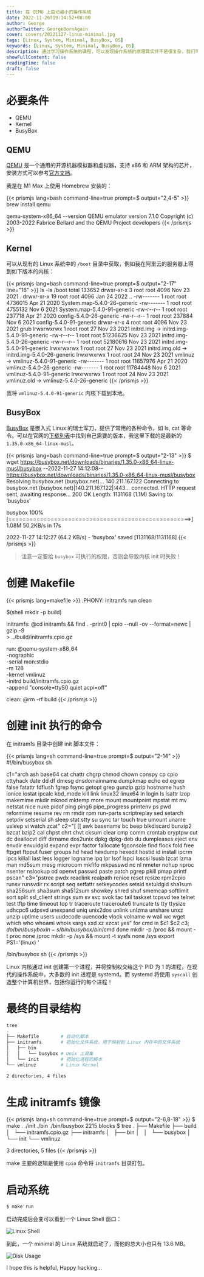 ```yaml
---
title: 在 QEMU 上启动最小的操作系统
date: 2022-11-26T19:14:52+08:00
author: George
authorTwitter: GeorgeBornAgain
cover: covers/20221127-linux-minimal.jpg
tags: [Linux, System, Minimal, BusyBox, OS]
keywords: [Linux, System, Minimal, BusyBox, OS]
description: 通过学习操作系统的课程，可以发现操作系统的原理其实并不是很复杂，我们可以通过 QEMU 来模拟一个最小的 Linux 操作系统。
showFullContent: false
readingTime: false
draft: false
---
```


# 必要条件

* QEMU
* Kernel
* BusyBox

## QEMU
[QEMU](https://www.qemu.org/) 是一个通用的开源机器模拟器和虚拟器，支持 x86 和 ARM 架构的芯片，安装方式可以参考[官方文档](https://www.qemu.org/download/)。

我是在 M1 Max 上使用 Homebrew 安装的：

{{< prismjs lang=bash command-line=true prompt=$ output="2,4-5" >}}
brew install qemu

qemu-system-x86_64 --version
QEMU emulator version 7.1.0
Copyright (c) 2003-2022 Fabrice Bellard and the QEMU Project developers
{{< /prismjs >}}

## Kernel

可以从现有的 Linux 系统中的 `/boot` 目录中获取，例如我在阿里云的服务器上得到如下版本的内核：

{{< prismjs lang=bash command-line=true prompt=$ output="2-17" line="16" >}}
ls -la /boot
total 133652
drwxr-xr-x  3 root root     4096 Nov 23  2021 .
drwxr-xr-x 19 root root     4096 Jan 24  2022 ..
-rw-------  1 root root  4736015 Apr 21  2020 System.map-5.4.0-26-generic
-rw-------  1 root root  4755132 Nov  6  2021 System.map-5.4.0-91-generic
-rw-r--r--  1 root root   237718 Apr 21  2020 config-5.4.0-26-generic
-rw-r--r--  1 root root   237884 Nov  6  2021 config-5.4.0-91-generic
drwxr-xr-x  4 root root     4096 Nov 23  2021 grub
lrwxrwxrwx  1 root root       27 Nov 23  2021 initrd.img -> initrd.img-5.4.0-91-generic
-rw-r--r--  1 root root 51236625 Nov 23  2021 initrd.img-5.4.0-26-generic
-rw-r--r--  1 root root 52180616 Nov 23  2021 initrd.img-5.4.0-91-generic
lrwxrwxrwx  1 root root       27 Nov 23  2021 initrd.img.old -> initrd.img-5.4.0-26-generic
lrwxrwxrwx  1 root root       24 Nov 23  2021 vmlinuz -> vmlinuz-5.4.0-91-generic
-rw-------  1 root root 11657976 Apr 21  2020 vmlinuz-5.4.0-26-generic
-rw-------  1 root root 11784448 Nov  6  2021 vmlinuz-5.4.0-91-generic
lrwxrwxrwx  1 root root       24 Nov 23  2021 vmlinuz.old -> vmlinuz-5.4.0-26-generic
{{< /prismjs >}}

我将 `vmlinuz-5.4.0-91-generic` 内核下载到本地。

## BusyBox

[BusyBox](https://busybox.net/) 是嵌入式 Linux 的瑞士军刀，提供了常用的各种命令，如 ls, cat 等命令。可以在官网的[下载列表](https://busybox.net/downloads/binaries/)中找到自己需要的版本，我这里下载的是最新的 `1.35.0-x86_64-linux-musl`。

{{< prismjs lang=bash command-line=true prompt=$ output="2-13" >}}
$ wget https://busybox.net/downloads/binaries/1.35.0-x86_64-linux-musl/busybox
--2022-11-27 14:12:08--  https://busybox.net/downloads/binaries/1.35.0-x86_64-linux-musl/busybox
Resolving busybox.net (busybox.net)... 140.211.167.122
Connecting to busybox.net (busybox.net)|140.211.167.122|:443... connected.
HTTP request sent, awaiting response... 200 OK
Length: 1131168 (1.1M)
Saving to: ‘busybox’

busybox                         100%[====================================================>]   1.08M  50.2KB/s    in 17s

2022-11-27 14:12:27 (64.2 KB/s) - ‘busybox’ saved [1131168/1131168]
{{< /prismjs >}}

> 注意一定要给 `busybox` 可执行的权限，否则会导致内核 init 时失败！

# 创建 Makefile

{{< prismjs lang=makefile >}}
.PHONY: initramfs run clean

$(shell mkdir -p build)

initramfs:
	@cd initramfs && find . -print0 | cpio --null -ov --format=newc | gzip -9 \
	  > ../build/initramfs.cpio.gz

run:
	@qemu-system-x86_64 \
	  -nographic \
	  -serial mon:stdio \
	  -m 128 \
	  -kernel vmlinuz \
	  -initrd build/initramfs.cpio.gz \
	  -append "console=ttyS0 quiet acpi=off"

clean:
	@rm -rf build
{{< /prismjs >}}

# 创建 init 执行的命令

在 initramfs 目录中创建 init 脚本文件：

{{< prismjs lang=sh command-line=true prompt=$ output="2-14" >}}
#!/bin/busybox sh

c1="arch ash base64 cat chattr chgrp chmod chown conspy cp cpio cttyhack date dd df dmesg dnsdomainname dumpkmap echo ed egrep false fatattr fdflush fgrep fsync getopt grep gunzip gzip hostname hush ionice iostat ipcalc kbd_mode kill link linux32 linux64 ln login ls lsattr lzop makemime mkdir mknod mktemp more mount mountpoint mpstat mt mv netstat nice nuke pidof ping ping6 pipe_progress printenv ps pwd reformime resume rev rm rmdir rpm run-parts scriptreplay sed setarch setpriv setserial sh sleep stat stty su sync tar touch true umount uname usleep vi watch zcat"
c2="[ [[ awk basename bc beep blkdiscard bunzip2 bzcat bzip2 cal chpst chrt chvt cksum clear cmp comm crontab cryptpw cut dc deallocvt diff dirname dos2unix dpkg dpkg-deb du dumpleases eject env envdir envuidgid expand expr factor fallocate fgconsole find flock fold free ftpget ftpput fuser groups hd head hexdump hexedit hostid id install ipcrm ipcs killall last less logger logname lpq lpr lsof lspci lsscsi lsusb lzcat lzma man md5sum mesg microcom mkfifo mkpasswd nc nl nmeter nohup nproc nsenter nslookup od openvt passwd paste patch pgrep pkill pmap printf pscan"
c3="pstree pwdx readlink realpath renice reset resize rpm2cpio runsv runsvdir rx script seq setfattr setkeycodes setsid setuidgid sha1sum sha256sum sha3sum sha512sum showkey shred shuf smemcap softlimit sort split ssl_client strings sum sv svc svok tac tail taskset tcpsvd tee telnet test tftp time timeout top tr traceroute traceroute6 truncate ts tty ttysize udhcpc6 udpsvd unexpand uniq unix2dos unlink unlzma unshare unxz unzip uptime users uudecode uuencode vlock volname w wall wc wget which who whoami whois xargs xxd xz xzcat yes"
for cmd in $c1 $c2 $c3; do
   /bin/busybox ln -s /bin/busybox /bin/$cmd
done
mkdir -p /proc && mount -t proc  none /proc
mkdir -p /sys  && mount -t sysfs none /sys
export PS1='(linux) '

/bin/busybox sh
{{< /prismjs >}}

Linux 内核通过 init 创建第一个进程，并将控制权交给这个 PID 为 1 的进程，在现代的操作系统中，大多数的 init 进程是 systemd。而 systemd 将使用 `syscall` 创造整个计算机世界，包括你运行的每个进程！

# 最终的目录结构

```bash
tree
.
├── Makefile        # 自动化脚本
├── initramfs       # 初始化文件系统，用于映射到 Linux 内存中的文件系统
│   ├── bin
│   │   └── busybox # Unix 工具集
│   └── init        # 初始化进程的脚本
└── vmlinuz         # Linux Kernel

2 directories, 4 files
```

# 生成 initramfs 镜像

{{< prismjs lang=sh command-line=true prompt=$ output="2-6,8-18" >}}
$ make
.
./init
./bin
./bin/busybox
2215 blocks
$ tree
.
├── Makefile
├── build
│   └── initramfs.cpio.gz
├── initramfs
│   ├── bin
│   │   └── busybox
│   └── init
└── vmlinuz

3 directories, 5 files
{{< /prismjs >}}

make 主要的逻辑是使用 `cpio` 命令将 `initramfs` 目录打包。

# 启动系统

```bash
$ make run
```
启动完成后会变可以看到一个 Linux Shell 窗口：

![Linux Shell](/article/20221127-linux-minimal.png)

到此，一个 minimal 的 Linux 系统就启动了，而他的总大小也只有 13.6 MB。

![Disk Usage](/article/20221127-linux-minimal-disk-usage.png)

I hope this is helpful, Happy hacking...